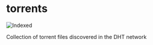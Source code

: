 torrents 
========
![Indexed](https://img.shields.io/badge/indexed-251632-blue)

Collection of torrent files discovered in the DHT network

